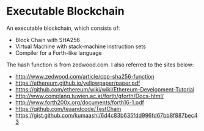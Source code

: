 
# Executable Blockchain

An executable blockchain, which consists of:

 - Block Chain with SHA256
 - Virtual Machine with stack-machine instruction sets
 - Compiler for a Forth-like language
 
The hash function is from zedwood.com. I also referred to the sites below:

 - http://www.zedwood.com/article/cpp-sha256-function
 - https://ethereum.github.io/yellowpaper/paper.pdf
 - https://github.com/ethereum/wiki/wiki/Ethereum-Development-Tutorial
 - http://www.complang.tuwien.ac.at/forth/gforth/Docs-html/
 - http://www.forth200x.org/documents/forth16-1.pdf
 - https://github.com/teaandcode/TestChain
 - https://gist.github.com/kumaashi/6d4c83b635fdd996fd67bb8f887bec43

